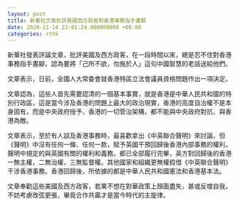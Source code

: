 ```yaml
---
layout: post
title: 新華社文章批評美國西方政客對香港事務指手畫腳
date: 2020-11-14 22:01:24.000000000 +08:00
categories: rthk
---
```


新華社發表評論文章，批評美國及西方政客，在一段時間以來，總是忍不住對香港事務指手畫腳，認為要將「己所不欲，勿施於人」這句中國智慧的老話送給他們。

文章表示，日前，全國人大常委會就香港特區立法會議員資格問題作出一項決定。

文章認為，這些人首先需要認清的一個基本事實，就是香港是中華人民共和國的特別行政區，這是當今涉及香港的問題上最大的政治現實，香港的高度自治權不是本身固有，而是中央政府授予，香港的一切管治架構，都不能與中央政府對抗、與香港為敵。

文章表示，至於有人談及香港事務時，最喜歡拿出《中英聯合聲明》來討論，但《聲明》中沒有任何一條、任何一款，賦予英國干預回歸後香港內部事務的權利，聲明中規定的與英國有關的權利和義務，都已全部履行完畢，英方對回歸後的香港一無主權，二無治權，三無監督權。其他國家和組織更無權假借《中英聯合聲明》干涉香港事務。香港回歸後，所依據的都是中華人民共和國憲法和香港基本法。

文章奉勸這些美國及西方政客，若果不想在對華政策上顏面盡失，甚或反噬自我，不妨考慮改弦更張，畢竟合作共贏才是當今時代的主旋律。
